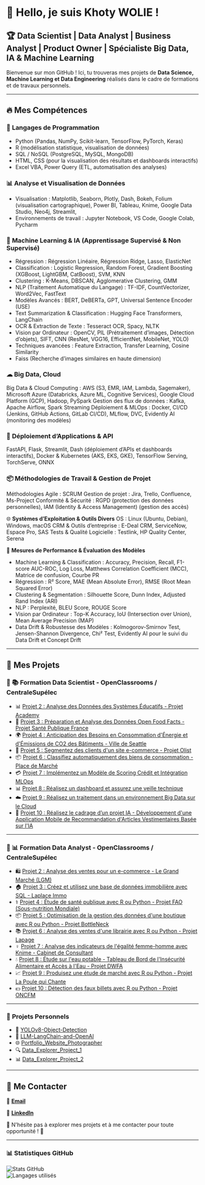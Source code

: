 # 👋 Hello, je suis Khoty WOLIE !  

## 🏆 Data Scientist | Data Analyst | Business Analyst | Product Owner | Spécialiste Big Data, IA & Machine Learning

Bienvenue sur mon GitHub ! Ici, tu trouveras mes projets de **Data Science, Machine Learning et Data Engineering** réalisés dans le cadre de formations et de travaux personnels.

---

## 🔥 **Mes Compétences**  

### 🔹 **Langages de Programmation** 
- Python (Pandas, NumPy, Scikit-learn, TensorFlow, PyTorch, Keras)
- R (modélisation statistique, visualisation de données)
- SQL / NoSQL (PostgreSQL, MySQL, MongoDB)
- HTML, CSS (pour la visualisation des résultats et dashboards interactifs)
- Excel VBA, Power Query (ETL, automatisation des analyses)

### 📊 **Analyse et Visualisation de Données**
- Visualisation : Matplotlib, Seaborn, Plotly, Dash, Bokeh, Folium (visualisation cartographique), Power BI, Tableau, Knime, Google Data Studio, Neo4j, Streamlit,
- Environnements de travail : Jupyter Notebook, VS Code, Google Colab, Pycharm

### 🤖 **Machine Learning & IA (Apprentissage Supervisé & Non Supervisé)**  
- Régression : Régression Linéaire, Régression Ridge, Lasso, ElasticNet
- Classification : Logistic Regression, Random Forest, Gradient Boosting (XGBoost, LightGBM, CatBoost), SVM, KNN
- Clustering : K-Means, DBSCAN, Agglomerative Clustering, GMM
- NLP (Traitement Automatique du Langage) : TF-IDF, CountVectorizer, Word2Vec, FastText
- Modèles Avancés : BERT, DeBERTa, GPT, Universal Sentence Encoder (USE)
- Text Summarization & Classification : Hugging Face Transformers, LangChain
- OCR & Extraction de Texte : Tesseract OCR, Spacy, NLTK
- Vision par Ordinateur : OpenCV, PIL (Prétraitement d’images, Détection d’objets), SIFT, CNN (ResNet, VGG16, EfficientNet, MobileNet, YOLO)
- Techniques avancées : Feature Extraction, Transfer Learning, Cosine Similarity
- Faiss (Recherche d’images similaires en haute dimension)  

### ☁ **Big Data, Cloud**  
Big Data & Cloud Computing : AWS (S3, EMR, IAM, Lambda, Sagemaker), Microsoft Azure (Databricks, Azure ML, Cognitive Services), Google Cloud Platform (GCP), Hadoop, PySpark
Gestion des flux de données : Kafka, Apache Airflow, Spark Streaming
Déploiement & MLOps : Docker, CI/CD (Jenkins, GitHub Actions, GitLab CI/CD), MLflow, DVC, Evidently AI (monitoring des modèles)

### 🤖 **Déploiement d’Applications & API**
FastAPI, Flask, Streamlit, Dash (déploiement d’APIs et dashboards interactifs), Docker & Kubernetes (AKS, EKS, GKE), TensorFlow Serving, TorchServe, ONNX

### 📦 **Méthodologies de Travail & Gestion de Projet**
Méthodologies Agile : SCRUM
Gestion de projet : Jira, Trello, Confluence, Ms-Project
Conformité & Sécurité : RGPD (protection des données personnelles), IAM (Identity & Access Management) (gestion des accès)

🌐 **Systèmes d’Exploitation & Outils Divers**
OS : Linux (Ubuntu, Debian), Windows, macOS
CRM & Outils d’entreprise : E-Deal CRM, ServiceNow, Espace Pro, SAS
Tests & Qualité Logicielle : Testlink, HP Quality Center, Serena

🚀 **Mesures de Performance & Évaluation des Modèles**
- Machine Learning & Classification : Accuracy, Precision, Recall, F1-score AUC-ROC, Log Loss, Matthews Correlation Coefficient (MCC), Matrice de confusion, Courbe PR
- Régression : R² Score, MAE (Mean Absolute Error), RMSE (Root Mean Squared Error)
- Clustering & Segmentation : Silhouette Score, Dunn Index, Adjusted Rand Index (ARI)
- NLP : Perplexité, BLEU Score, ROUGE Score
- Vision par Ordinateur : Top-K Accuracy, IoU (Intersection over Union), Mean Average Precision (MAP)
- Data Drift & Robustesse des Modèles : Kolmogorov-Smirnov Test, Jensen-Shannon Divergence, Chi² Test, Evidently AI pour le suivi du Data Drift et Concept Drift 

---

## 📌 **Mes Projets**  

### 🔷 📚 **Formation Data Scientist - OpenClassrooms / CentraleSupélec**  
- 📊 [Projet 2 : Analyse des Données des Systèmes Éducatifs - Projet Academy](https://github.com/Khoty-WOLIE/OPC_DATA_SCIENTIST_PROJET2)  
- 🏥 [Projet 3 : Préparation et Analyse des Données Open Food Facts - Projet Santé Publique France](https://github.com/Khoty-WOLIE/OPC_DATA_SCIENTIST_PROJET3)  
- 🌍 [Projet 4 : Anticipation des Besoins en Consommation d'Énergie et d'Émissions de CO2 des Bâtiments - Ville de Seattle](https://github.com/Khoty-WOLIE/OPC_DATA_SCIENTIST_PROJET4)  
- 🛒 [Projet 5 : Segmentez des clients d'un site e-commerce - Projet Olist](https://github.com/Khoty-WOLIE/OPC_DATA_SCIENTIST_PROJET5)  
- 📦 [Projet 6 : Classifiez automatiquement des biens de consommation - Place de Marché](https://github.com/Khoty-WOLIE/OPC_DATA_SCIENTIST_PROJET6)  
- 💳 [Projet 7 : Implémentez un Modèle de Scoring Crédit et Intégration MLOps](https://github.com/Khoty-WOLIE/OPC_DATA_SCIENTIST_PROJET7)  
- 📊 [Projet 8 : Réalisez un dashboard et assurez une veille technique](https://github.com/Khoty-WOLIE/OPC_DATA_SCIENTIST_PROJET8)  
- ☁️ [Projet 9 : Réalisez un traitement dans un environnement Big Data sur le Cloud](https://github.com/Khoty-WOLIE/OPC_DATA_SCIENTIST_PROJET9)  
- 🤖 [Projet 10 : Réalisez le cadrage d’un projet IA - Développement d'une Application Mobile de Recommandation d'Articles Vestimentaires Basée sur l'IA](https://github.com/Khoty-WOLIE/OPC_DATA_SCIENTIST_PROJET10)  

---

### 🔶 📊 **Formation Data Analyst - OpenClassrooms / CentraleSupélec**  
- 🛍️ [Projet 2 : Analyse des ventes pour un e-commerce - Le Grand Marché (LGM)](https://github.com/Khoty-WOLIE/OPC_DATA_ANALYST_PROJET2)  
- 🏠 [Projet 3 : Créez et utilisez une base de données immobilière avec SQL - Laplace Immo](https://github.com/Khoty-WOLIE/OPC_DATA_ANALYST_PROJET3)  
- ⚕️ [Projet 4 : Étude de santé publique avec R ou Python - Projet FAO (Sous-nutrition Mondiale)](https://github.com/Khoty-WOLIE/OPC_DATA_ANALYST_PROJET4)  
- 📦 [Projet 5 : Optimisation de la gestion des données d'une boutique avec R ou Python - Projet BottleNeck](https://github.com/Khoty-WOLIE/OPC_DATA_ANALYST_PROJET5)  
- 📚 [Projet 6 : Analyse des ventes d'une librairie avec R ou Python - Projet Lapage](https://github.com/Khoty-WOLIE/OPC_DATA_ANALYST_PROJET6)  
- ♀️ [Projet 7 : Analyse des indicateurs de l'égalité femme-homme avec Knime - Cabinet de Consultant](https://github.com/Khoty-WOLIE/OPC_DATA_ANALYST_PROJET7)  
- 💧 [Projet 8 : Étude sur l'eau potable - Tableau de Bord de l'Insécurité Alimentaire et Accès à l'Eau - Projet DWFA](https://github.com/Khoty-WOLIE/OPC_DATA_ANALYST_PROJET8)  
- 📈 [Projet 9 : Produisez une étude de marché avec R ou Python - Projet La Poule qui Chante](https://github.com/Khoty-WOLIE/OPC_DATA_ANALYST_PROJET9)  
- 💵 [Projet 10 : Détection des faux billets avec R ou Python - Projet ONCFM](https://github.com/Khoty-WOLIE/OPC_DATA_ANALYST_PROJET10)  

---

### 🎯 **Projets Personnels** 
- 🚀 [YOLOv8-Object-Detection](https://github.com/Khoty-WOLIE/YOLOv8-Object-Detection)
- 🤖 [LLM-LangChain-and-OpenAI](https://github.com/Khoty-WOLIE/LLM-LangChain-and-OpenAI)  
- 🌐 [Portfolio_Website_Photographer](https://github.com/Khoty-WOLIE/Portfolio_Website_Photographer)  
- 🔍 [Data_Explorer_Project_1](https://github.com/Khoty-WOLIE/Data_Explorer_Project)  
- 📊 [Data_Explorer_Project_2](https://github.com/Khoty-WOLIE/Data_Explorer_Project-)  

---

## 📩 **Me Contacter**  

📧 **[Email](mailto:ange.khoty@hotmail.com)**  

🔗 **[LinkedIn](https://www.linkedin.com/in/khoty-wolie-908116298/)**  

🚀 N'hésite pas à explorer mes projets et à me contacter pour toute opportunité ! 🚀  

---

### 📊 **Statistiques GitHub**  
![Stats GitHub](https://github-readme-stats.vercel.app/api?username=Khoty-WOLIE&show_icons=true&theme=radical)  
![Langages utilisés](https://github-readme-stats.vercel.app/api/top-langs/?username=Khoty-WOLIE&layout=compact&theme=radical)  


